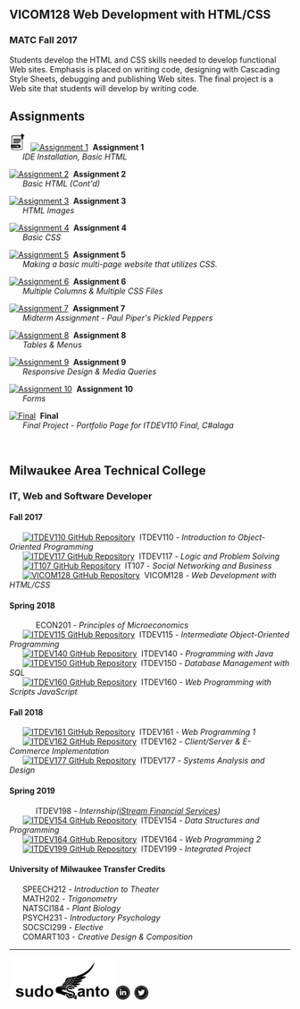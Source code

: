 VICOM128 Web Development with HTML/CSS
------
### MATC Fall 2017

Students develop the HTML and CSS skills needed to develop functional Web sites. Emphasis is placed on writing code, designing with Cascading Style Sheets, debugging and publishing Web sites. The final project is a Web site that students will develop by writing code.

Assignments
------

[<img src="https://github.com/sudoSanto/sudoSantoMedia/blob/master/HTMLIcon.png" alt="Assignment 1" width="30" height="30">](https://htmlpreview.github.io/?https://github.com/sudoSanto/VICOM128-Web-Development-with-HTML-CSS/blob/master/a1/index.html "Assignment 1")&nbsp;
[<img src="https://github.com/favicon.ico" alt="Assignment 1" width="18" height="18">](https://github.com/sudoSanto/VICOM128-Web-Development-with-HTML-CSS/tree/master/a1 "Assignment 1")&nbsp;
**Assignment 1**\
&nbsp;&nbsp;&nbsp;&nbsp;&nbsp;&nbsp;*IDE Installation, Basic HTML*

[<img src="https://github.com/favicon.ico" alt="Assignment 2" width="18" height="18">](https://htmlpreview.github.io/?https://github.com/sudoSanto/VICOM128-Web-Development-with-HTML-CSS/blob/master/a2/index.html "Assignment 2")&nbsp;
**Assignment 2**\
&nbsp;&nbsp;&nbsp;&nbsp;&nbsp;&nbsp;*Basic HTML (Cont'd)*

[<img src="https://github.com/favicon.ico" alt="Assignment 3" width="18" height="18">](https://htmlpreview.github.io/?https://github.com/sudoSanto/VICOM128-Web-Development-with-HTML-CSS/blob/master/a3/index.html "Assignment 3")&nbsp;
**Assignment 3**\
&nbsp;&nbsp;&nbsp;&nbsp;&nbsp;&nbsp;*HTML Images*

[<img src="https://github.com/favicon.ico" alt="Assignment 4" width="18" height="18">](https://htmlpreview.github.io/?https://github.com/sudoSanto/VICOM128-Web-Development-with-HTML-CSS/blob/master/a4/index.html "Assignment 4")&nbsp;
**Assignment 4**\
&nbsp;&nbsp;&nbsp;&nbsp;&nbsp;&nbsp;*Basic CSS*

[<img src="https://github.com/favicon.ico" alt="Assignment 5" width="18" height="18">](https://htmlpreview.github.io/?https://github.com/sudoSanto/VICOM128-Web-Development-with-HTML-CSS/blob/master/a5/index.html "Assignment 5")&nbsp;
**Assignment 5**\
&nbsp;&nbsp;&nbsp;&nbsp;&nbsp;&nbsp;*Making a basic multi-page website that utilizes CSS.*

[<img src="https://github.com/favicon.ico" alt="Assignment 6" width="18" height="18">](https://htmlpreview.github.io/?https://github.com/sudoSanto/VICOM128-Web-Development-with-HTML-CSS/blob/master/a6/index.html "Assignment 6")&nbsp;
**Assignment 6**\
&nbsp;&nbsp;&nbsp;&nbsp;&nbsp;&nbsp;*Multiple Columns & Multiple CSS Files*

[<img src="https://github.com/favicon.ico" alt="Assignment 7" width="18" height="18">](https://htmlpreview.github.io/?https://github.com/sudoSanto/VICOM128-Web-Development-with-HTML-CSS/blob/master/a7/index.html "Assignment 7")&nbsp;
**Assignment 7**\
&nbsp;&nbsp;&nbsp;&nbsp;&nbsp;&nbsp;*Midterm Assignment - Paul Piper's Pickled Peppers*

[<img src="https://github.com/favicon.ico" alt="Assignment 8" width="18" height="18">](https://htmlpreview.github.io/?https://github.com/sudoSanto/VICOM128-Web-Development-with-HTML-CSS/blob/master/a8/index.html "Assignment 8")&nbsp;
**Assignment 8**\
&nbsp;&nbsp;&nbsp;&nbsp;&nbsp;&nbsp;*Tables & Menus*

[<img src="https://github.com/favicon.ico" alt="Assignment 9" width="18" height="18">](https://htmlpreview.github.io/?https://github.com/sudoSanto/VICOM128-Web-Development-with-HTML-CSS/blob/master/a9/index.html "Assignment 9")&nbsp;
**Assignment 9**\
&nbsp;&nbsp;&nbsp;&nbsp;&nbsp;&nbsp;*Responsive Design & Media Queries*

[<img src="https://github.com/favicon.ico" alt="Assignment 10" width="18" height="18">](https://htmlpreview.github.io/?https://github.com/sudoSanto/VICOM128-Web-Development-with-HTML-CSS/blob/master/a10/index.html "Assignment 10")&nbsp;
**Assignment 10**\
&nbsp;&nbsp;&nbsp;&nbsp;&nbsp;&nbsp;*Forms*

[<img src="https://github.com/favicon.ico" alt="Final" width="18" height="18">](https://htmlpreview.github.io/?https://github.com/sudoSanto/VICOM128-Web-Development-with-HTML-CSS/blob/master/final/index.html "Final")&nbsp;
**Final**\
&nbsp;&nbsp;&nbsp;&nbsp;&nbsp;&nbsp;*Final Project - Portfolio Page for ITDEV110 Final, C#alaga*

<br/>

Milwaukee Area Technical College
------
### IT, Web and Software Developer
#### Fall 2017
&nbsp;&nbsp;&nbsp;&nbsp;&nbsp;&nbsp;[<img src="https://github.com/favicon.ico" alt="ITDEV110 GitHub Repository" width="18" height="18">](https://github.com/sudoSanto/ITDEV110-Intro-to-Object-Oriented-Programming "ITDEV110 GitHub Repository")&nbsp;
ITDEV110 - *Introduction to Object-Oriented Programming*\
&nbsp;&nbsp;&nbsp;&nbsp;&nbsp;&nbsp;[<img src="https://github.com/favicon.ico" alt="ITDEV117 GitHub Repository" width="18" height="18">](https://github.com/sudoSanto/ITDEV117-Logic-and-Problem-Solving "ITDEV117 GitHub Repository")&nbsp;
ITDEV117 - *Logic and Problem Solving*\
&nbsp;&nbsp;&nbsp;&nbsp;&nbsp;&nbsp;[<img src="https://github.com/favicon.ico" alt="IT107 GitHub Repository" width="18" height="18">](https://github.com/sudoSanto/IT107-Social-Networking-and-Business "IT107 GitHub Repository")&nbsp;
IT107 - *Social Networking and Business*\
&nbsp;&nbsp;&nbsp;&nbsp;&nbsp;&nbsp;[<img src="https://github.com/favicon.ico" alt="VICOM128 GitHub Repository" width="18" height="18">](https://github.com/sudoSanto/VICOM128-Web-Development-with-HTML-CSS "VICOM128 GitHub Repository")&nbsp;
VICOM128 - *Web Development with HTML/CSS*

#### Spring 2018
&nbsp;&nbsp;&nbsp;&nbsp;&nbsp;&nbsp;&nbsp;&nbsp;&nbsp;&nbsp;&nbsp;&nbsp;ECON201 - *Principles of Microeconomics*\
&nbsp;&nbsp;&nbsp;&nbsp;&nbsp;&nbsp;[<img src="https://github.com/favicon.ico" alt="ITDEV115 GitHub Repository" width="18" height="18">](https://github.com/sudoSanto/ITDEV115-Intermediate-Object-Oriented-Programming "ITDEV115 GitHub Repository")&nbsp;
ITDEV115 - *Intermediate Object-Oriented Programming*\
&nbsp;&nbsp;&nbsp;&nbsp;&nbsp;&nbsp;[<img src="https://github.com/favicon.ico" alt="ITDEV140 GitHub Repository" width="18" height="18">](https://github.com/sudoSanto/ITDEV140-Programming-with-Java "ITDEV140 GitHub Repository")&nbsp;
ITDEV140 - *Programming with Java*\
&nbsp;&nbsp;&nbsp;&nbsp;&nbsp;&nbsp;[<img src="https://github.com/favicon.ico" alt="ITDEV150 GitHub Repository" width="18" height="18">](https://github.com/sudoSanto/ITDEV150-Database-Management-with-SQL "ITDEV150 GitHub Repository")&nbsp;
ITDEV150 - *Database Management with SQL*\
&nbsp;&nbsp;&nbsp;&nbsp;&nbsp;&nbsp;[<img src="https://github.com/favicon.ico" alt="ITDEV160 GitHub Repository" width="18" height="18">](https://github.com/sudoSanto/ITDEV160-Web-Programming-With-Scripts-JavaScript "ITDEV160 GitHub Repository")&nbsp;
ITDEV160 - *Web Programming with Scripts JavaScript*

#### Fall 2018
&nbsp;&nbsp;&nbsp;&nbsp;&nbsp;&nbsp;[<img src="https://github.com/favicon.ico" alt="ITDEV161 GitHub Repository" width="18" height="18">](https://github.com/sudoSanto/ITDEV161-Web-Programming-1 "ITDEV161 GitHub Repository")&nbsp;
ITDEV161 - *Web Programming 1*\
&nbsp;&nbsp;&nbsp;&nbsp;&nbsp;&nbsp;[<img src="https://github.com/favicon.ico" alt="ITDEV162 GitHub Repository" width="18" height="18">](https://github.com/sudoSanto/ITDEV162-Client-Server-and-E-Commerce-Implementation "ITDEV162 GitHub Repository")&nbsp;
ITDEV162 - *Client/Server & E-Commerce Implementation*\
&nbsp;&nbsp;&nbsp;&nbsp;&nbsp;&nbsp;[<img src="https://github.com/favicon.ico" alt="ITDEV177 GitHub Repository" width="18" height="18">](https://github.com/sudoSanto/ITDEV177-Systems-Analysis-and-Design "ITDEV177 GitHub Repository")&nbsp;
ITDEV177 - *Systems Analysis and Design*

#### Spring 2019
&nbsp;&nbsp;&nbsp;&nbsp;&nbsp;&nbsp;&nbsp;&nbsp;&nbsp;&nbsp;&nbsp;&nbsp;ITDEV198 - *Internship([iStream Financial Services](https://www.istreamfs.com/ "iStream Financial Services"))*\
&nbsp;&nbsp;&nbsp;&nbsp;&nbsp;&nbsp;[<img src="https://github.com/favicon.ico" alt="ITDEV154 GitHub Repository" width="18" height="18">](https://github.com/sudoSanto/ITDEV154-Data-Structures-and-Programming "ITDEV154 GitHub Repository")&nbsp;
ITDEV154 - *Data Structures and Programming*\
&nbsp;&nbsp;&nbsp;&nbsp;&nbsp;&nbsp;[<img src="https://github.com/favicon.ico" alt="ITDEV164 GitHub Repository" width="18" height="18">](https://github.com/sudoSanto/ITDEV164-Web-Programming-2 "ITDEV164 GitHub Repository")&nbsp;
ITDEV164 - *Web Programming 2*\
&nbsp;&nbsp;&nbsp;&nbsp;&nbsp;&nbsp;[<img src="https://github.com/favicon.ico" alt="ITDEV199 GitHub Repository" width="18" height="18">](https://github.com/sudoSanto/ITDEV199-Integrated-Project "ITDEV199 GitHub Repository")&nbsp;
ITDEV199 - *Integrated Project*

#### University of Milwaukee Transfer Credits
&nbsp;&nbsp;&nbsp;&nbsp;&nbsp;&nbsp;SPEECH212 - *Introduction to Theater*\
&nbsp;&nbsp;&nbsp;&nbsp;&nbsp;&nbsp;MATH202 - *Trigonometry*\
&nbsp;&nbsp;&nbsp;&nbsp;&nbsp;&nbsp;NATSCI184 - *Plant Biology*\
&nbsp;&nbsp;&nbsp;&nbsp;&nbsp;&nbsp;PSYCH231 - *Introductory Psychology*\
&nbsp;&nbsp;&nbsp;&nbsp;&nbsp;&nbsp;SOCSCI299 - *Elective*\
&nbsp;&nbsp;&nbsp;&nbsp;&nbsp;&nbsp;COMART103 - *Creative Design & Composition*

---
[<img src="https://github.com/sudoSanto/sudoSantoMedia/blob/master/sudoSantoLogoFull.png" alt="Portfolio" height="75">](https://sudosanto.github.io/ "Portfolio")
[<img src="https://github.com/sudoSanto/sudoSantoMedia/blob/master/linkedInIconL.png" alt="LinkedIn" width="25" height="25">](https://www.linkedin.com/in/matthew-j-dalsanto/ "LinkedIn")&nbsp;
[<img src="https://github.com/sudoSanto/sudoSantoMedia/blob/master/twitterIconL.png" alt="@sudoSanto" width="25" height="25">](https://twitter.com/sudoSanto "@sudoSanto")&nbsp;
